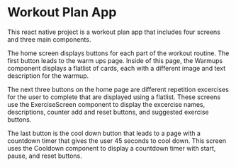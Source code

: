 # Workout Plan App

This react native project is a workout plan app that includes four screens and three main components. 

The home screen displays buttons for each part of the workout routine. The first button leads to the warm ups page. Inside of this page, the Warmups component displays a flatlist of cards, each with a different image and text description for the warmup. 

The next three buttons on the home page are different repetition excercises for the user to complete that are displayed using a flatlist. These screens use the ExerciseScreen component to display the excercise names, descriptions, counter add and reset buttons, and suggested exercise buttons.

The last button is the cool down button that leads to a page with a countdown timer that gives the user 45 seconds to cool down. This screen uses the Cooldown component to display a countdown timer with start, pause, and reset buttons.